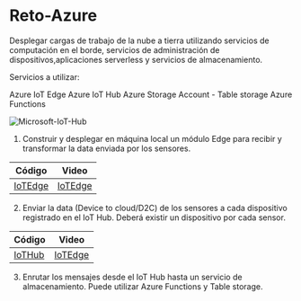 # Reto-Azure

Desplegar cargas de trabajo de la nube a tierra utilizando servicios de computación en el borde, servicios de administración de dispositivos,aplicaciones serverless
y servicios de almacenamiento.

Servicios a utilizar:

Azure IoT Edge
Azure IoT Hub
Azure Storage Account - Table storage
Azure Functions

![Microsoft-IoT-Hub](https://user-images.githubusercontent.com/84221113/163094754-dd00f104-17f9-4df2-8591-31cfe1475ac8.jpg)

1. Construir y desplegar en máquina local un módulo Edge para recibir y transformar la data enviada por los sensores.

| Código        | Video |
| ------------- | ------------- |
| [IoTEdge](https://github.com/marcolo-30/Sistemas-Embebidos-Proyecto-final/blob/main/internet.py)  | [IoTEdge](https://youtu.be/bbl9TvLVg7Q) |

2. Enviar la data (Device to cloud/D2C) de los sensores a cada dispositivo registrado en el IoT Hub. Deberá existir un dispositivo por cada sensor.

| Código        | Video |
| ------------- | ------------- |
| [IoTHub](https://github.com/marcolo-30/Sistemas-Embebidos-Proyecto-final/blob/main/internet.py)  | [IoTEdge](https://www.youtube.com/watch?v=KwvavcBm5tE) |

3. Enrutar los mensajes desde el IoT Hub hasta un servicio de almacenamiento. Puede utilizar Azure Functions y Table storage.






